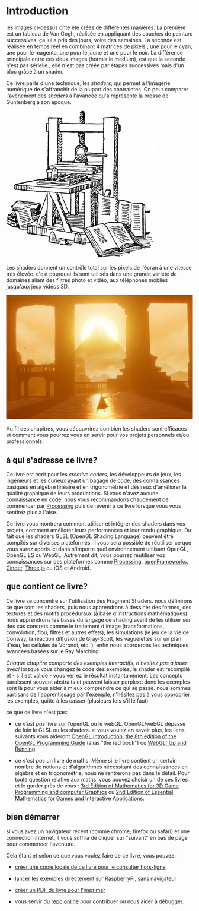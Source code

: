 ﻿# Introduction

<canvas id="custom" class="canvas" data-fragment-url="cmyk-halftone.frag" data-textures="vangogh.jpg" width="700px" height="320px"></canvas>

les images ci-dessus onté été crées de différentes manières.
La première est un tableau de Van Gogh, réalisée en appliquant des couches de peinture successives.
ça lui a pris des jours, voire des semaines.
La seconde est réalisée en temps réel en combinant 4 matrices de pixels ; une pour le cyan, une pour le magenta, une pour le jaune et une pour le noir.
La différence principale entre ces deux images (hormis le medium), est que la seconde n'est pas sérielle ; elle n'est pas créée par étapes successives mais d'un bloc grâce à un shader.

Ce livre parle d'une technique, les *shaders*, qui permet à l'imagerie numérique de s'affranchir de la plupart des contraintes.
On peut comparer l'avènement des *shaders* à l'avancée qu'a représenté la presse de Guntenberg à son époque.

![la presse de Gutenberg](gutenpress.jpg)

Les shaders donnent un contrôle total sur les pixels de l'écran à une vitesse très élevée.
c'est pourquoi ils sont utilisés dans une grande variété de domaines allant des filtres photo et vidéo, aux téléphones mobiles jusqu'aux jeux vidéos 3D.

![Journey par That Game Company](journey.jpg)

Au fil des chapitres, vous découvrirez combien les shaders sont efficaces et comment vous pourrez vous en servir pour vos projets personnels et/ou professionnels.

## à qui s'adresse ce livre?

Ce livre est écrit pour les *creative coders*, les développeurs de jeux, les ingénieurs et les curieux ayant un bagage de code, des connaissances basiques en algèbre linéaire et en trigonométrie et désireux d'améliorer la qualité graphique de leurs productions.
Si vous n'avez aucune connaissance en code, nous vous recommandons chaudement de commencer par [Processing](https://processing.org/) puis de revenir à ce livre lorsque vous vous sentirez plus à l'aise.

Ce livre vous montrera comment utiliser et intégrer des shaders dans vos projets, comment améliorer leurs performances et leur rendu graphique.
Du fait que les shaders GLSL (OpenGL Shading Language) peuvent être compilés sur diverses plateformes, il vous sera possible de réutiliser ce que vous aurez appris ici dans n'importe quel environnement utilisant OpenGL, OpenGL ES ou WebGL. Autrement dit, vous pourrez réutiliser vos connaissances sur des plateformes comme [Processing](https://processing.org/), [openFrameworks](http://openframeworks.cc/), [Cinder](http://libcinder.org/), [Three.js](http://threejs.org/) ou iOS et Android.

## que contient ce livre?

Ce livre se concentre sur l'utilisation des Fragment Shaders.
nous définirons ce que sont les shaders, puis nous apprendrons à dessiner des formes, des textures et des motifs procéduraux (à base d'instructions mathématiques).
nous apprendrons les bases du langage de shading avant de les utiliser sur des cas concrets comme le traitement d'image (transformations, convolution, flou, filtres et autres effets), les simulations (le jeu de la vie de Conway, la réaction diffusion de Gray-Scott, les vaguelettes sur un plan d'eau, les cellules de Voronoi, etc. ), enfin nous aborderons les techniques avancées basées sur le Ray Marching.


*Chaque chapitre comporte des exemples interactifs, n'hésitez pas à jouer avec!* lorsque vous changez le code des exemples, le shader est recompilé et - s'il est valide - vous verrez le résultat instantanément. Les concepts paraîssent souvent abstraits et peuvent laisser perplexe donc les exemples sont là pour vous aider à mieux comprendre ce qui se passe. nous sommes partisans de l'apprentissage par l'exemple, n'hésitez pas à vous approprier les exemples, quitte à les casser (plusieurs fois s'il le faut).

ce que ce livre n'est pas:

* ce *n'est pas* livre sur l'openGL ou le webGL. OpenGL/webGL dépasse de loin le GLSL ou les shaders. si vous voulez en savoir plus, les liens suivants vous aideront [OpenGL Introduction](https://open.gl/introduction), [the 8th edition of the OpenGL Programming Guide](http://www.amazon.com/OpenGL-Programming-Guide-Official-Learning/dp/0321773039/ref=sr_1_1?s=books&ie=UTF8&qid=1424007417&sr=1-1&keywords=open+gl+programming+guide) (alias "the red book") ou [WebGL: Up and Running](http://www.amazon.com/WebGL-Up-Running-Tony-Parisi/dp/144932357X/ref=sr_1_4?s=books&ie=UTF8&qid=1425147254&sr=1-4&keywords=webgl)

* ce *n'est pas* un livre de maths. Même si le livre contient un certain nombre de notions et d'algorithmes nécessitant des connaissances en algèbre et en trigonométrie, nous ne rentrerons pas dans le détail. Pour toute question relative aux maths, vous pouvez choisir un de ces livres et le garder près de vous : [3rd Edition of Mathematics for 3D Game Programming and computer Graphics](http://www.amazon.com/Mathematics-Programming-Computer-Graphics-Third/dp/1435458869/ref=sr_1_1?ie=UTF8&qid=1424007839&sr=8-1&keywords=mathematics+for+games) ou [2nd Edition of Essential Mathematics for Games and Interactive Applications](http://www.amazon.com/Essential-Mathematics-Games-Interactive-Applications/dp/0123742978/ref=sr_1_1?ie=UTF8&qid=1424007889&sr=8-1&keywords=essentials+mathematics+for+developers).
 

## bien démarrer

si vous avez un navigateur récent (comme chrome, firefox ou safari) et une connection internet, il vous suffira de cliquer sur "suivant" en bas de page pour commencer l'aventure.

Cela étant et selon ce que vous voulez faire de ce livre, vous pouvez :

- [créer une copie locale de ce livre pour le consulter hors-ligne](http://thebookofshaders.com/appendix/)

- [lancer les exemples directement sur RaspberryPi, sans navigateur](http://thebookofshaders.com/appendix/)

- [créer un PDF du livre pour l'imprimer](http://thebookofshaders.com/appendix/)

- vous servir du [repo online](https://github.com/patriciogonzalezvivo/thebookofshaders) pour contribuer ou nous aider à débugger.

